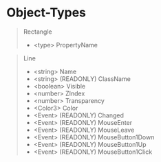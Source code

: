 # Object-Types

> Rectangle
> - \<type\> PropertyName

> Line
> - \<string\> Name
> - \<string\> (READONLY) ClassName
> - \<boolean\> Visible
> - \<number\> ZIndex
> - \<number\> Transparency
> - \<Color3\> Color
> - \<Event\> (READONLY) Changed
> - \<Event\> (READONLY) MouseEnter
> - \<Event\> (READONLY) MouseLeave
> - \<Event\> (READONLY) MouseButton1Down
> - \<Event\> (READONLY) MouseButton1Up
> - \<Event\> (READONLY) MouseButton1Click
